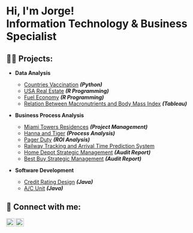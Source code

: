 <h1>Hi, I'm Jorge! <br/>Information Technology & Business Specialist</h1>

<h2>👨‍💻 Projects:</h2>

- <b>Data Analysis</b>
  - [Countries Vaccination](https://github.com/JMarxe/CountriesVaccination) <b><i>(Python)</b></i>
  - [USA Real Estate](https://github.com/JMarxe/USARealEstateDataAnalysis) <b><i>(R Programming)</b></i>
  - [Fuel Economy](https://github.com/JMarxe/FuelEconomyDataAnalysis) <b><i>(R Programming)</b></i>
  - [Relation Between Macronutrients and Body Mass Index](https://github.com/JMarxe/InteractiveMacronutrientsBMI) <b><i>(Tableau)</b></i>

- <b>Business Process Analysis</b>
  - [Miami Towers Residences](https://github.com/JMarxe/MiamiTowersResidences) <b><i>(Project Management)</b></i>
  - [Hanna and Tiger](https://github.com/JMarxe/HannaandTiger) <b><i>(Process Analysis)</b></i>
  - [Pager Duty](https://github.com/JMarxe/PaperDuty) <b><i>(ROI Analysis)</b></i>
  - [Railway Tracking and Arrival Time Prediction System](https://github.com/JMarxe/RailwayTracking)
  - [Home Depot Strategic Management](https://github.com/JMarxe/HomeDepotStrategicManagement) <b><i>(Audit Report)</b></i>
  - [Best Buy Strategic Management](https://github.com/JMarxe/BestBuyStrategicManagement) <b><i>(Audit Report)</b></i>

- <b>Software Development</b>
  - [Credit Rating Design](https://github.com/JMarxe/CreditRatingDesign) <b><i>(Java)</b></i>
  - [A/C Unit](https://github.com/JMarxe/AC-Unit) <b><i>(Java)</b></i>

<h2> 🤳 Connect with me:</h2>

[<img align="left" alt="JorgeLuque | LinkedIn" width="22px" src="https://svgrepo.com/show/448234/linkedin.svg" />][linkedin]
[<img align="left" alt="JorgeLuque | ProtonMail" width="22px" src="https://svgrepo.com/show/424662/email-newsletter-subscription.svg" />][email]

[email]: mailto:LuqJo@outlook.com
[linkedin]: https://linkedin.com/in/jluq/

<!--
**JorgeLuque** is a ✨ _special_ ✨ repository because its `README.md` (this file) appears on your GitHub profile.

Here are some ideas to get you started:

- 🔭 I’m currently working on ...
- 🌱 I’m currently learning ...
- 👯 I’m looking to collaborate on ...
- 🤔 I’m looking for help with ...
- 💬 Ask me about ...
- 📫 How to reach me: ...
- 😄 Pronouns: ...
- ⚡ Fun fact: ...
-->
